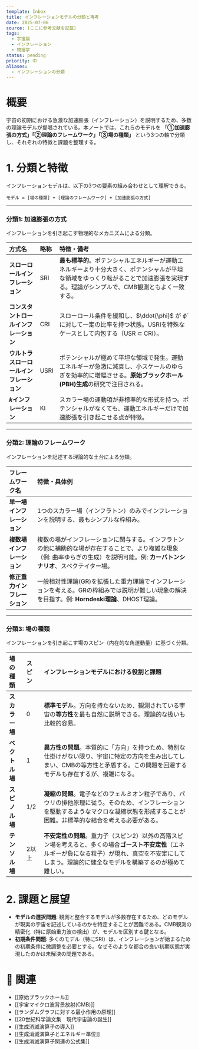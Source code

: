 ```yaml
---
template: Inbox
title: インフレーションモデルの分類と再考
date: 2025-07-06
source: (ここに参考文献を記載)
tags:
  - 宇宙論
  - インフレーション
  - 物理学
status: pending
priority: 中
aliases:
  - インフレーションの分類
---
```


# 概要
宇宙の初期における急激な加速膨張（インフレーション）を説明するため、多数の理論モデルが提唱されている。本ノートでは、これらのモデルを **「①加速膨張の方式」「②理論のフレームワーク」「③場の種類」** という3つの軸で分類し、それぞれの特徴と課題を整理する。

# 1. 分類と特徴
インフレーションモデルは、以下の3つの要素の組み合わせとして理解できる。

`モデル = [場の種類] + [理論のフレームワーク] + [加速膨張の方式]`

---

### 分類1: 加速膨張の方式
インフレーションを引き起こす物理的なメカニズムによる分類。

| 方式名 | 略称 | 特徴・備考 |
| :--- | :--- | :--- |
| **スローロールインフレーション** | SRI | **最も標準的**。ポテンシャルエネルギーが運動エネルギーより十分大きく、ポテンシャルが平坦な領域をゆっくり転がることで加速膨張を実現する。理論がシンプルで、CMB観測ともよく一致する。 |
| **コンスタントロールインフレーション** | CRI | スローロール条件を緩和し、$\ddot{\phi}$ が $\dot{\phi}$ に対して一定の比率を持つ状態。USRIを特殊なケースとして内包する（USR ⊂ CRI）。 |
| **ウルトラスローロールインフレーション** | USRI | ポテンシャルが極めて平坦な領域で発生。運動エネルギーが急激に減衰し、小スケールのゆらぎを効率的に増幅させる。**原始ブラックホール(PBH)生成**の研究で注目される。 |
| **$k$インフレーション** | KI | スカラー場の運動項が非標準的な形式を持つ。ポテンシャルがなくても、運動エネルギーだけで加速膨張を引き起こせる点が特徴。 |

---

### 分類2: 理論のフレームワーク
インフレーションを記述する理論的な土台による分類。

| フレームワーク名         | 特徴・具体例                                                                                         |
| :--------------- | :--------------------------------------------------------------------------------------------- |
| **単一場インフレーション**  | 1つのスカラー場（インフラトン）のみでインフレーションを説明する、最もシンプルな枠組み。                                                   |
| **複数場インフレーション**  | 複数の場がインフレーションに関与する。インフラトンの他に補助的な場が存在することで、より複雑な現象（例: 曲率ゆらぎの生成）を説明可能。例: **カーバトンシナリオ**、スペクテイター場。 |
| **修正重力インフレーション** | 一般相対性理論(GR)を拡張した重力理論でインフレーションを考える。GRの枠組みでは説明が難しい現象の解決を目指す。例: **Horndeski理論**、DHOST理論。          |

---

### 分類3: 場の種類
インフレーションを引き起こす場のスピン（内在的な角運動量）に基づく分類。

| 場の種類 | スピン | インフレーションモデルにおける役割と課題 |
| :--- | :--- | :--- |
| **スカラー場** | 0 | **標準モデル**。方向を持たないため、観測されている宇宙の**等方性**を最も自然に説明できる。理論的な扱いも比較的容易。 |
| **ベクトル場** | 1 | **異方性の問題**。本質的に「方向」を持つため、特別な仕掛けがない限り、宇宙に特定の方向を生み出してしまい、CMBの等方性と矛盾する。この問題を回避するモデルも存在するが、複雑になる。 |
| **スピノル場** | 1/2 | **凝縮の問題**。電子などのフェルミオン粒子であり、パウリの排他原理に従う。そのため、インフレーションを駆動するようなマクロな凝縮状態を形成することが困難。非標準的な結合を考える必要がある。 |
| **テンソル場** | 2以上 | **不安定性の問題**。重力子（スピン2）以外の高階スピン場を考えると、多くの場合**ゴースト不安定性**（エネルギーが負になる粒子）が現れ、真空を不安定にしてしまう。理論的に健全なモデルを構築するのが極めて難しい。 |


# 2. 課題と展望
- **モデルの選択問題**: 観測と整合するモデルが多数存在するため、どのモデルが現実の宇宙を記述しているのかを特定することが困難である。CMB観測の精密化（特に原始重力波の検出）が、モデルを区別する鍵となる。
- **初期条件問題**: 多くのモデル（特にSRI）は、インフレーションが始まるための初期条件に微調整を必要とする。なぜそのような都合の良い初期状態が実現したのかは未解決の問題である。

# 🔗 関連
- [[原始ブラックホール]]
- [[宇宙マイクロ波背景放射(CMB)]]
- [[ランダムグラフに対する最小作用の原理]]
- [[20世紀科学論文集　現代宇宙論の誕生]]
- [[生成消滅演算子の導入]]
- [[生成消滅演算子とエネルギー準位]]
- [[生成消滅演算子関連の公式集]]
